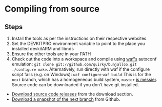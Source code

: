 # Compiling from source

## Steps

1. Install the tools as per the instructions on their respective websites
2. Set the DEVKITPRO environment variable to point to the place you installed devkitARM and libnds
3. Ensure the other tools are in your PATH
4. Check out the code into a workspace and compile using [waf's](http://waf.googlecode.com/)
   autoconf emulation: `git clone git://github.com/quirky/bunjalloo.git` `./configure make`.
   Alternatively, run directly with waf if the configure script fails (e.g. on Windows): `waf
   configure` `waf build` This is for the `next` branch, which has a homogeneous build system,
   `master` [is messier](http://code.google.com/p/quirkysoft/source/browse/wiki/Compiling.wiki?r=874#42).
   Source code can be downloaded if you don't have git installed.
  - [Download source code releases](http://code.google.com/p/quirkysoft/downloads/list?can=2&q=label%3Asource)
    from the download section.
  - [Download a snapshot of the next branch](http://github.com/quirky/bunjalloo/tarball/next) from
    Github.
